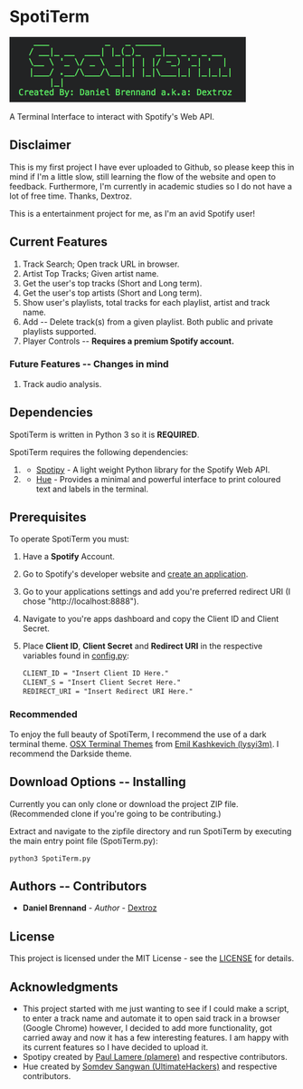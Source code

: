 # SpotiTerm
![SpotiTerm](spotiterm.png)

A Terminal Interface to interact with Spotify's Web API.

## Disclaimer
This is my first project I have ever uploaded to Github, so please keep this in mind if I'm a little slow, still learning the flow of the website and open to feedback. Furthermore, I'm currently in academic studies so I do not have a lot of free time. Thanks, Dextroz.

This is a entertainment project for me, as I'm an avid Spotify user!

## Current Features
  1. Track Search; Open track URL in browser.
  2. Artist Top Tracks; Given artist name.
  3. Get the user's top tracks (Short and Long term).
  4. Get the user's top artists (Short and Long term).
  5. Show user's playlists, total tracks for each playlist, artist and track name.
  6. Add -- Delete track(s) from a given playlist. Both public and private playlists supported.
  7. Player Controls -- **Requires a premium Spotify account.**

### Future Features -- Changes in mind
  1. Track audio analysis.

## Dependencies
SpotiTerm is written in Python 3 so it is **REQUIRED**.

SpotiTerm requires the following dependencies:
  1. * [Spotipy](https://github.com/plamere/spotipy) - A light weight Python library for the Spotify Web API.
  2. * [Hue](https://github.com/UltimateHackers/hue) - Provides a minimal and powerful interface to print coloured text and labels in the terminal.

## Prerequisites
To operate SpotiTerm you must:

  1. Have a **Spotify** Account.

  1. Go to Spotify's developer website and [create an application](https://beta.developer.spotify.com/dashboard/login).

  2. Go to your applications settings and add you're preferred redirect URI (I chose "http://localhost:8888").

  3. Navigate to you're apps dashboard and copy the Client ID and Client Secret.

  4. Place **Client ID**, **Client Secret** and **Redirect URI** in the respective variables found in [config.py](functions/config.py):
      ```
      CLIENT_ID = "Insert Client ID Here."
      CLIENT_S = "Insert Client Secret Here."
      REDIRECT_URI = "Insert Redirect URI Here."
      ```
### Recommended
To enjoy the full beauty of SpotiTerm, I recommend the use of a dark terminal theme.
[OSX Terminal Themes](https://github.com/lysyi3m/osx-terminal-themes/blob/master/schemes/Darkside.terminal) from [Emil Kashkevich (lysyi3m)](https://github.com/lysyi3m). I recommend the Darkside theme.

## Download Options -- Installing
Currently you can only clone or download the project ZIP file. (Recommended clone if you're going to be contributing.)

Extract and navigate to the zipfile directory and run SpotiTerm by executing the main entry point file (SpotiTerm.py):
  ```
  python3 SpotiTerm.py
  ```

## Authors -- Contributors

* **Daniel Brennand** - *Author* - [Dextroz](https://github.com/Dextroz)

## License

This project is licensed under the MIT License - see the [LICENSE](LICENSE) for details.

## Acknowledgments
* This project started with me just wanting to see if I could make a script, to enter a track name and automate it to open said track in a browser (Google Chrome) however, I decided to add more functionality, got carried away and now it has a few interesting features. I am happy with its current features so I have decided to upload it.
* Spotipy created by [Paul Lamere (plamere)](https://github.com/plamere) and respective contributors.
* Hue created by [Somdev Sangwan (UltimateHackers)](https://github.com/UltimateHackers) and respective contributors.
